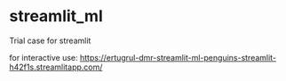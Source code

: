 # streamlit_ml
Trial case for streamlit

for interactive use:
https://ertugrul-dmr-streamlit-ml-penguins-streamlit-h42f1s.streamlitapp.com/


